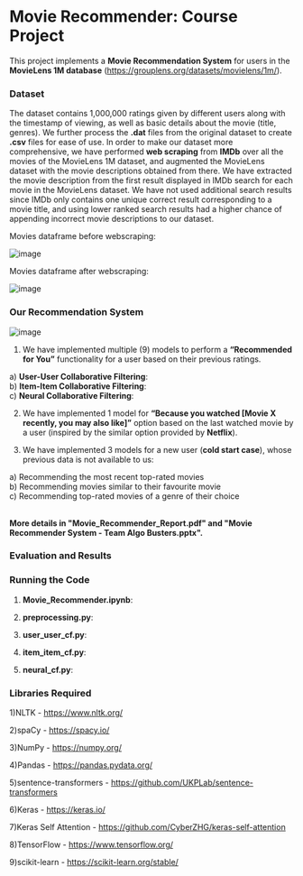 # Movie Recommender: Course Project

This project implements a **Movie Recommendation System** for users in the **MovieLens 1M database** (https://grouplens.org/datasets/movielens/1m/). 

### Dataset

The dataset contains 1,000,000 ratings given by different users along with the timestamp of viewing, as well as basic details about the movie (title, genres). We further process the **.dat** files from the original dataset to create **.csv** files for ease of use. In order to make our dataset more comprehensive, we have performed **web scraping** from **IMDb** over all the movies of the MovieLens 1M dataset, and augmented the MovieLens dataset with the movie descriptions obtained from there. We have extracted the movie description from the first result displayed in IMDb search for each movie in the MovieLens dataset. We have not used additional search results since IMDb only contains one unique correct result corresponding to a movie title, and using lower ranked search results had a higher chance of appending incorrect movie descriptions to our dataset.

Movies dataframe before webscraping:

![image](https://user-images.githubusercontent.com/45795080/177042966-d3ca32f0-b093-4f28-b4b6-1dd16305a9f7.png)

Movies dataframe after webscraping:

![image](https://user-images.githubusercontent.com/45795080/177042953-162b7276-04bc-4e53-b3d2-ca57961e735f.png)


### Our Recommendation System

![image](https://user-images.githubusercontent.com/45795080/177255843-fb726b97-6b64-4b02-bb3e-e6a79ae20e5f.png)


1. We have implemented multiple (9) models to perform a **“Recommended for You”** functionality for a user based on their previous ratings.

a) **User-User Collaborative Filtering**: 
<br/>
b) **Item-Item Collaborative Filtering**: 
<br/>
c) **Neural Collaborative Filtering**:
<br/>

2. We have implemented 1 model for **“Because you watched [Movie X recently, you may also like]”** option based on the last watched movie by a user (inspired by the similar option provided by **Netflix**).

3. We have implemented 3 models for a new user (**cold start case**), whose previous data is not available to us:
 
a) Recommending the most recent top-rated movies <br/>
b) Recommending movies similar to their favourite movie <br/>
c) Recommending top-rated movies of a genre of their choice <br/><br/>

**More details in "Movie_Recommender_Report.pdf" and "Movie Recommender System - Team Algo Busters.pptx".**

### Evaluation and Results


### Running the Code

1. **Movie_Recommender.ipynb**:<br/>

2. **preprocessing.py**:<br/>

3. **user_user_cf.py**:<br/>

4. **item_item_cf.py**:<br/>

5. **neural_cf.py**:<br/>

### Libraries Required

1)NLTK - https://www.nltk.org/ 

2)spaCy - https://spacy.io/ 

3)NumPy - https://numpy.org/ 

4)Pandas - https://pandas.pydata.org/ 

5)sentence-transformers - https://github.com/UKPLab/sentence-transformers

6)Keras - https://keras.io/ 

7)Keras Self Attention - https://github.com/CyberZHG/keras-self-attention

8)TensorFlow - https://www.tensorflow.org/ 

9)scikit-learn - https://scikit-learn.org/stable/ 

